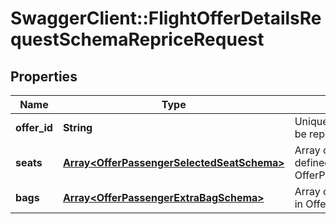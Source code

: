 # SwaggerClient::FlightOfferDetailsRequestSchemaRepriceRequest

## Properties
Name | Type | Description | Notes
------------ | ------------- | ------------- | -------------
**offer_id** | **String** | Unique identifier of the flight offer to be repriced. | [optional] 
**seats** | [**Array&lt;OfferPassengerSelectedSeatSchema&gt;**](OfferPassengerSelectedSeatSchema.md) | Array of passenger seats, each defined in OfferPassengerSelectedSeatSchema. | [optional] 
**bags** | [**Array&lt;OfferPassengerExtraBagSchema&gt;**](OfferPassengerExtraBagSchema.md) | Array of extra baggage, each defined in OfferPassengerExtraBagSchema. | [optional] 

